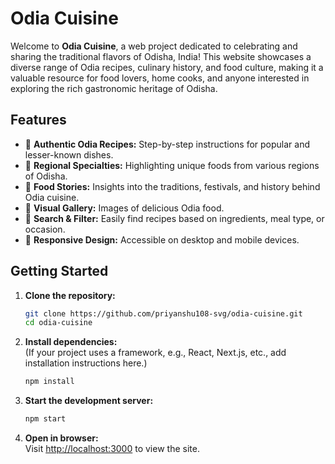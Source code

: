 # Odia Cuisine

Welcome to **Odia Cuisine**, a web project dedicated to celebrating and sharing the traditional flavors of Odisha, India! This website showcases a diverse range of Odia recipes, culinary history, and food culture, making it a valuable resource for food lovers, home cooks, and anyone interested in exploring the rich gastronomic heritage of Odisha.

## Features

- 🍛 **Authentic Odia Recipes:** Step-by-step instructions for popular and lesser-known dishes.
- 🥗 **Regional Specialties:** Highlighting unique foods from various regions of Odisha.
- 📖 **Food Stories:** Insights into the traditions, festivals, and history behind Odia cuisine.
- 📸 **Visual Gallery:** Images of delicious Odia food.
- 🔎 **Search & Filter:** Easily find recipes based on ingredients, meal type, or occasion.
- 📱 **Responsive Design:** Accessible on desktop and mobile devices.

## Getting Started

1. **Clone the repository:**
   ```bash
   git clone https://github.com/priyanshu108-svg/odia-cuisine.git
   cd odia-cuisine
   ```
2. **Install dependencies:**  
   (If your project uses a framework, e.g., React, Next.js, etc., add installation instructions here.)
   ```bash
   npm install
   ```
3. **Start the development server:**
   ```bash
   npm start
   ```
4. **Open in browser:**  
   Visit [http://localhost:3000](http://localhost:3000) to view the site.

